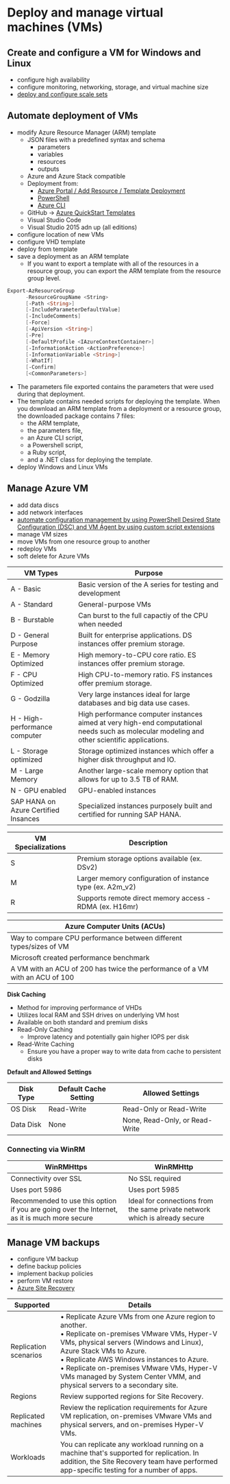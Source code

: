 # Deploy and manage virtual machines (VMs)

## Create and configure a VM for Windows and Linux

* configure high availability
* configure monitoring, networking, storage, and virtual machine size
* [deploy and configure scale sets](https://blogs.technet.microsoft.com/tangent_thoughts/2016/08/25/got-vm-scale-sets-aka-msazurevmss/)

## Automate deployment of VMs

* modify Azure Resource Manager (ARM) template
  * JSON files with a predefined syntax and schema
    * parameters
    * variables
    * resources
    * outputs
  * Azure and Azure Stack compatible
  * Deployment from:
    * [Azure Portal / Add Resource / Template Deployment](https://docs.microsoft.com/en-us/azure/azure-resource-manager/templates/quickstart-create-templates-use-the-portal?toc=%2Fazure%2Fvirtual-machines%2Fwindows%2Ftoc.json)
    * [PowerShell](https://docs.microsoft.com/en-us/azure/virtual-machines/windows/tutorial-manage-vm?toc=%2Fazure%2Fvirtual-machines%2Fwindows%2Ftoc.json)
    * [Azure CLI](https://docs.microsoft.com/en-us/azure/virtual-machines/windows/quick-create-cli)
  * GitHub -> [Azure QuickStart Templates](https://github.com/Azure/AzureStack-QuickStart-Templates)
  * Visual Studio Code
  * Visual Studio 2015 adn up (all editions)
* configure location of new VMs
* configure VHD template
* deploy from template
* save a deployment as an ARM template
  * If you want to export a template with all of the resources in a resource group, you can export the ARM template from the resource group level.

```Powershell
Export-AzResourceGroup
      -ResourceGroupName <String>
      [-Path <String>]
      [-IncludeParameterDefaultValue]
      [-IncludeComments]
      [-Force]
      [-ApiVersion <String>]
      [-Pre]
      [-DefaultProfile <IAzureContextContainer>]
      [-InformationAction <ActionPreference>]
      [-InformationVariable <String>]
      [-WhatIf]
      [-Confirm]
      [<CommonParameters>]
```

  * The parameters file exported contains the parameters that were used during that deployment.
  * The template contains needed scripts for deploying the template. When you download an ARM template from a deployment or a resource group, the downloaded package contains 7 files:
    * the ARM template,
    * the parameters file,
    * an Azure CLI script,
    * a Powershell script,
    * a Ruby script,
    * and a .NET class for deploying the template.
* deploy Windows and Linux VMs

## Manage Azure VM

* add data discs
* add network interfaces
* [automate configuration management by using PowerShell Desired State Configuration (DSC) and VM Agent by using custom script extensions](https://docs.microsoft.com/en-us/azure/virtual-machines/extensions/dsc-template)
* manage VM sizes
* move VMs from one resource group to another
* redeploy VMs
* soft delete for Azure VMs

| VM Types | Purpose |
|----|----|
| A - Basic | Basic version of the A series for testing and development |
| A - Standard | General-purpose VMs |
| B - Burstable | Can burst to the full capactiy of the CPU when needed |
| D - General Purpose | Built for enterprise applications. DS instances offer premium storage. |
| E - Memory Optimized | High memory-to-CPU core ratio. ES instances offer premium storage. |
| F - CPU Optimized | High CPU-to-memory ratio. FS instances offer premium storage. |
| G - Godzilla | Very large instances ideal for large databases and big data use cases. |
| H - High-performance computer | High performance computer instances aimed at very high-end computational needs such as molecular modeling and other scientific applications. |
| L - Storage optimized | Storage optimized instances which offer a higher disk throughput and IO. |
| M - Large Memory | Another large-scale memory option that allows for up to 3.5 TB of RAM. |
| N - GPU enabled | GPU-enabled instances |
| SAP HANA on Azure Certified Insances | Specialized instances purposely built and certified for running SAP HANA. |

| VM Specializations | Description |
|----|----|
| S | Premium storage options available (ex. DSv2) |
| M | Larger memory configuration of instance type (ex. A2m_v2) |
| R | Supports remote direct memory access - RDMA (ex. H16mr) |

| Azure Computer Units (ACUs) |
|----|
| Way to compare CPU performance between different types/sizes of VM |
| Microsoft created performance benchmark |
| A VM with an ACU of 200 has twice the performance of a VM with an ACU of 100 |

**Disk Caching**
* Method for improving performance of VHDs
* Utilizes local RAM and SSH drives on underlying VM host
* Available on both standard and premium disks
* Read-Only Caching
  - Improve latency and potentially gain higher IOPS per disk
* Read-Write Caching
  - Ensure you have a proper way to write data from cache to persistent disks

**Default and Allowed Settings**

| Disk Type | Default Cache Setting | Allowed Settings |
|----|----|----|
| OS Disk | Read-Write | Read-Only or Read-Write |
| Data Disk | None | None, Read-Only, or Read-Write |

### Connecting via WinRM

| WinRMHttps | WinRMHttp |
|----|----|
| Connectivity over SSL | No SSL required |
| Uses port 5986 | Uses port 5985 |
| Recommended to use this option if you are going over the Internet, as it is much more secure | Ideal for connections from the same private network which is already secure |

## Manage VM backups

* configure VM backup
* define backup policies
* implement backup policies
* perform VM restore
* [Azure Site Recovery](https://docs.microsoft.com/en-us/azure/site-recovery/site-recovery-overview)

| Supported | Details |
|----|----|
| Replication scenarios | • Replicate Azure VMs from one Azure region to another. <br/>• Replicate on-premises VMware VMs, Hyper-V VMs, physical servers (Windows and Linux), Azure Stack VMs to Azure.<br/>• Replicate AWS Windows instances to Azure.<br/>• Replicate on-premises VMware VMs, Hyper-V VMs managed by System Center VMM, and physical servers to a secondary site.|
| Regions | Review supported regions for Site Recovery. |
| Replicated machines | Review the replication requirements for Azure VM replication, on-premises VMware VMs and physical servers, and on-premises Hyper-V VMs. |
| Workloads | You can replicate any workload running on a machine that's supported for replication. In addition, the Site Recovery team have performed app-specific testing for a number of apps. |
